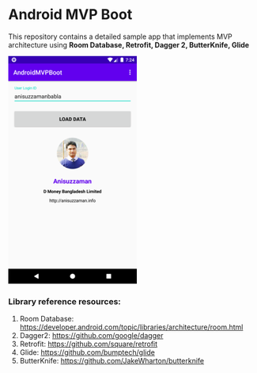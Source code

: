 # Android MVP Boot
This repository contains a detailed sample app that implements MVP architecture using 
**Room Database,
 Retrofit,
 Dagger 2,
 ButterKnife, 
 Glide**

<p align="left">
    <img src=https://github.com/anisuzzamanbabla/AndroidMVPBoot/blob/master/screenshot/screenshot1.png width=260 height=460 />
</p>

### Library reference resources:
1. Room Database: https://developer.android.com/topic/libraries/architecture/room.html
2. Dagger2: https://github.com/google/dagger
3. Retrofit: https://github.com/square/retrofit
4. Glide: https://github.com/bumptech/glide
5. ButterKnife: https://github.com/JakeWharton/butterknife


